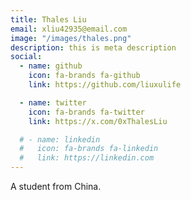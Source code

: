 ```yaml
---
title: Thales Liu
email: xliu42935@email.com
image: "/images/thales.png"
description: this is meta description
social:
  - name: github
    icon: fa-brands fa-github
    link: https://github.com/liuxulife

  - name: twitter
    icon: fa-brands fa-twitter
    link: https://x.com/0xThalesLiu

  # - name: linkedin
  #   icon: fa-brands fa-linkedin
  #   link: https://linkedin.com
---
```


A student from China.